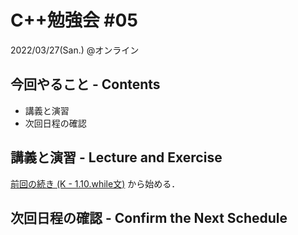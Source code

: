 # C++勉強会 #05

2022/03/27(San.) @オンライン

## 今回やること - Contents

- 講義と演習
- 次回日程の確認

## 講義と演習 - Lecture and Exercise

[前回の続き (K - 1.10.while文)](https://atcoder.jp/contests/apg4b/tasks/APG4b_k) から始める．

## 次回日程の確認 - Confirm the Next Schedule
